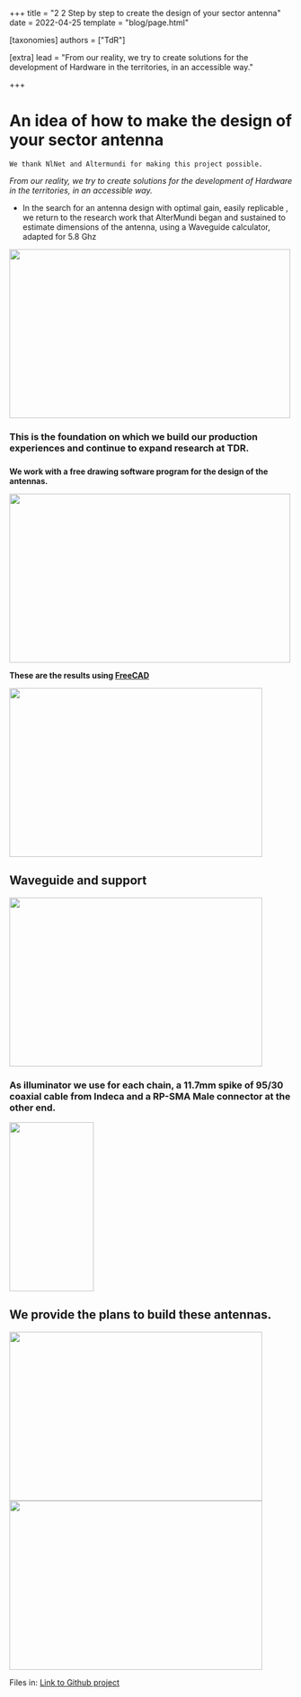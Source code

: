 +++
title = "2 2 Step by step to create the design of your sector antenna"
date = 2022-04-25
template = "blog/page.html"

[taxonomies]
authors = ["TdR"]

[extra]
lead = "From our reality, we try to create solutions for the development of Hardware in the territories, in an accessible way."

+++

# An idea of how to make the design of your sector antenna

    We thank NlNet and Altermundi for making this project possible. 

*From our reality, we try to create solutions for the development of Hardware in the territories, in an accessible way.* 


*  In the search for an antenna design with optimal gain, easily replicable , we return to the research work that AlterMundi began and sustained to estimate dimensions of the antenna, using a Waveguide calculator, adapted for 5.8 Ghz


<img src="https://i.imgur.com/q1iutf3.png" width="500" height="300">



###  This is the foundation on which we build our production experiences and continue to expand research at TDR.
### 


**We work with a free drawing software program for the design of the antennas.**

<img src="https://i.imgur.com/94INyTn.jpg" width="500" height="300">

 **These are the results using [FreeCAD](https://www.freecadweb.org/downloads.php?lang=es_ES)**
 
 

<img src="https://i.imgur.com/NYOZ9TS.jpg" width="450" height="300">


## Waveguide and support


<img src="https://i.imgur.com/zOvSDsL.jpg" width="450" height="300">




### As illuminator we use for each chain, a 11.7mm spike of 95/30 coaxial cable from Indeca and a RP-SMA Male connector at the other end.

<img src="https://i.imgur.com/yNnzJKm.jpg" width="150" height="300">



## We provide the plans to build these antennas.




<img src="https://i.imgur.com/PNygytb.png" width="450" height="300">



<img src="https://i.imgur.com/aPSEXgN.png" width="450" height="300">


Files in: <a href="https://github.com/TecnologiadeRaiz/LoPALiR">Link to Github project</a>

